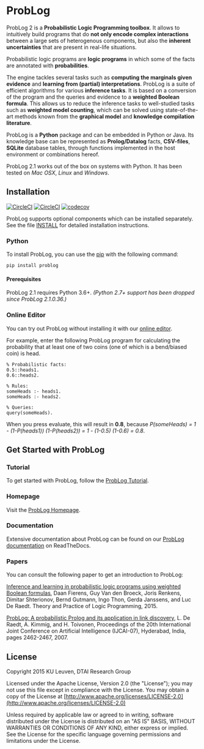 
# ProbLog

ProbLog 2 is a **Probabilistic Logic Programming toolbox**.
It allows to intuitively build programs that do **not only encode complex interactions** between a large sets of heterogenous components,
but also the **inherent uncertainties** that are present in real-life situations.

Probabilistic logic programs are **logic programs** in which some of the facts are annotated with **probabilities**.

The engine tackles several tasks such as **computing the marginals given evidence** and **learning from (partial) interpretations**.
ProbLog is a suite of efficient algorithms for various **inference tasks**.
It is based on a conversion of the program and the queries and evidence to a **weighted Boolean formula**.
This allows us to reduce the inference tasks to well-studied tasks such as **weighted model counting**,
which can be solved using state-of-the-art methods known from the **graphical model** and **knowledge compilation literature**.

ProbLog is a **Python** package and can be embedded in Python or Java.
Its knowledge base can be represented as **Prolog/Datalog** facts, **CSV-files**, **SQLite** database tables,
through functions implemented in the host environment or combinations hereof.

ProbLog 2.1 works out of the box on systems with Python. It has been
tested on *Mac OSX*, *Linux* and *Windows*.
## Installation
[![CircleCI](https://circleci.com/gh/ML-KULeuven/problog/tree/master.svg?style=svg)](https://circleci.com/gh/ML-KULeuven/problog/tree/master)
[![CircleCI](https://circleci.com/gh/ML-KULeuven/problog/tree/develop.svg?style=svg)](https://circleci.com/gh/ML-KULeuven/problog/tree/develop)
[![codecov](https://codecov.io/gh/TechnionYP5777/project-name/branch/master/graph/badge.svg)](https://codecov.io/gh/TechnionYP5777/project-name)


ProbLog supports optional components which can be installed separately.
See the file [INSTALL](https://github.com/ML-KULeuven/problog/blob/develop/INSTALL) for detailed installation instructions.

### Python

To install ProbLog, you can use the [pip](https://pypi.org/project/pip/) with the following command:

```pip install problog```

#### Prerequisites

ProbLog 2.1 requires Python 3.6+.
*(Python 2.7+ support has been dropped since ProbLog 2.1.0.36.)*


### Online Editor

You can try out ProbLog without installing it with our [online editor](https://dtai.cs.kuleuven.be/problog/editor.html).

For example, enter the following ProbLog program for calculating the probability that at least one of two coins
(one of which is a bend/biased coin) is head.

```
% Probabilistic facts:
0.5::heads1.
0.6::heads2.

% Rules:
someHeads :- heads1.
someHeads :- heads2.

% Queries:
query(someHeads).
```

When you press evaluate, this will result in **0.8**,
because *P(someHeads) = 1 - (1-P(heads1)) (1-P(heads2)) = 1 - (1-0.5) (1-0.6) = 0.8*.
 


## Get Started with ProbLog

### Tutorial
To get started with ProbLog, follow the [ProbLog Tutorial](https://dtai.cs.kuleuven.be/problog/tutorial.html).

### Homepage

Visit the [ProbLog Homepage](https://dtai.cs.kuleuven.be/problog/).

### Documentation
Extensive documentation about ProbLog can be found on our 
[ProbLog documentation](http://problog.readthedocs.org/en/latest/cli.html) on ReadTheDocs.

### Papers

You can consult the following paper to get an introduction to ProbLog:

[Inference and learning in probabilistic logic programs using weighted Boolean formulas](https://lirias.kuleuven.be/bitstream/123456789/392821/3/plp2cnf.pdf), Daan Fierens, Guy Van den Broeck, Joris Renkens, Dimitar Shterionov, Bernd Gutmann, Ingo Thon, Gerda Janssens, and Luc De Raedt. Theory and Practice of Logic Programming, 2015. 

[ProbLog: A probabilistic Prolog and its application in link discovery](https://lirias.kuleuven.be/bitstream/123456789/146072/1/ijca), L. De Raedt, A. Kimmig, and H. Toivonen, Proceedings of the 20th International Joint Conference on Artificial Intelligence (IJCAI-07), Hyderabad, India, pages 2462-2467, 2007. 




## License

Copyright 2015 KU Leuven, DTAI Research Group

Licensed under the Apache License, Version 2.0 (the "License"); you may
not use this file except in compliance with the License. You may obtain
a copy of the License at [http://www.apache.org/licenses/LICENSE-2.0](http://www.apache.org/licenses/LICENSE-2.0)

Unless required by applicable law or agreed to in writing, software
distributed under the License is distributed on an "AS IS" BASIS,
WITHOUT WARRANTIES OR CONDITIONS OF ANY KIND, either express or implied.
See the License for the specific language governing permissions and
limitations under the License.